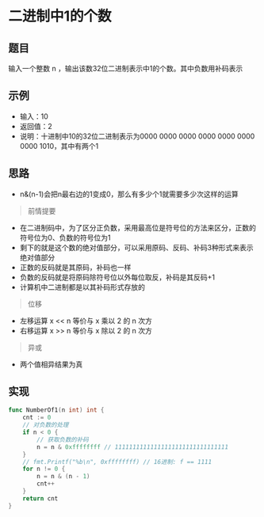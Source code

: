 # 二进制中1的个数

## 题目

输入一个整数 n ，输出该数32位二进制表示中1的个数。其中负数用补码表示

## 示例

* 输入：10
* 返回值：2
* 说明：十进制中10的32位二进制表示为0000 0000 0000 0000 0000 0000 0000 1010，其中有两个1

## 思路

* n&(n-1)会把n最右边的1变成0，那么有多少个1就需要多少次这样的运算

> 前情提要

* 在二进制码中，为了区分正负数，采用最高位是符号位的方法来区分，正数的符号位为0、负数的符号位为1
* 剩下的就是这个数的绝对值部分，可以采用原码、反码、补码3种形式来表示绝对值部分
* 正数的反码就是其原码，补码也一样
* 负数的反码就是将原码除符号位以外每位取反，补码是其反码+1
* 计算机中二进制都是以其补码形式存放的

> 位移

* 左移运算 x << n 等价与 x 乘以 2 的 n 次方
* 右移运算 x >> n 等价与 x 除以 2 的 n 次方

> 异或

* 两个值相异结果为真

## 实现

```go
func NumberOf1(n int) int {
	cnt := 0
	// 对负数的处理
	if n < 0 {
		// 获取负数的补码
		n = n & 0xffffffff // 11111111111111111111111111111111
	}
	// fmt.Printf("%b\n", 0xffffffff) // 16进制: f == 1111
	for n != 0 {
		n = n & (n - 1)
		cnt++
	}
	return cnt
}
```